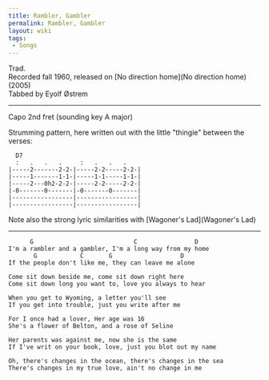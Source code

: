 ```yaml
---
title: Rambler, Gambler
permalink: Rambler, Gambler
layout: wiki
tags:
 - Songs
---
```


Trad.  
Recorded fall 1960, released on [No direction
home](No direction home) (2005)  
Tabbed by Eyolf Østrem

* * * * *

Capo 2nd fret (sounding key A major)

Strumming pattern, here written out with the little "thingie" between
the verses:

      D7
      :   .   .   .     :   .   .   .
    |-----2-------2-2-|-----2-2-----2-2-|
    |-----1-------1-1-|-----1-1-----1-1-|
    |-----2---0h2-2-2-|-----2-2-----2-2-|
    |-0-------0-------|-0-------0-------|
    |-----------------|-----------------|
    |-----------------|-----------------|

Note also the strong lyric similarities with [Wagoner's
Lad](Wagoner's Lad)

* * * * *

          G                            C                D
    I'm a rambler and a gambler, I'm a long way from my home
           G            C       G                   D
    If the people don't like me, they can leave me alone

    Come sit down beside me, come sit down right here
    Come sit down long you want to, love you always to hear

    When you get to Wyoming, a letter you'll see
    If you get into trouble, just you write after me

    For I once had a lover, Her age was 16
    She's a flower of Belton, and a rose of Seline

    Her parents was against me, now she is the same
    If I've writ on your book, love, just you blot out my name

    Oh, there's changes in the ocean, there's changes in the sea
    There's changes in my true love, ain't no change in me      
